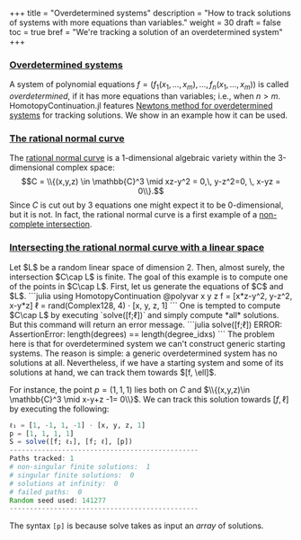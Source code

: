 +++
title = "Overdetermined systems"
description = "How to track solutions of systems with more equations than variables."
weight = 30
draft = false
toc = true
bref = "We're tracking a solution of an overdetermined system"
+++

<h3 class="section-head" id="overdetermined_systems"><a href="#overdetermined_systems">Overdetermined systems</a></h3>

A system of polynomial equations $f=(f_1(x_1,\ldots, x_m),\ldots,  f_n(x_1,\ldots,x_m))$ is called *overdetermined*, if it has more equations than variables; i.e., when $n>m$. HomotopyContinuation.jl features [Newtons method for overdetermined systems](https://www.ams.org/journals/mcom/2000-69-231/S0025-5718-99-01115-1/S0025-5718-99-01115-1.pdf) for tracking solutions. We show in an example how it can be used.

<h3 class="section-head" id="Rational_normal_curve"><a href="#Rational_normal_curve">The rational normal curve</a></h3>

The [rational normal curve](https://en.wikipedia.org/wiki/Rational_normal_curve) is a 1-dimensional algebraic variety within the 3-dimensional complex space:
$$C = \\{(x,y,z) \in \mathbb{C}^3 \mid xz-y^2 = 0,\, y-z^2=0, \, x-yz = 0\\}.$$
Since $C$ is cut out by 3 equations one might expect it to be 0-dimensional, but it is not. In fact, the rational normal curve is a first example of a [non-complete intersection](https://en.wikipedia.org/wiki/Complete_intersection).

<h3 class="section-head" id="tracking_overdetermined"><a href="#tracking_overdetermined">Intersecting the rational normal curve with a linear space</a></h3>
Let $L$ be a random linear space of dimension 2. Then, almost surely, the intersection $C\cap L$ is finite. The goal of this example is to compute one of the points in $C\cap L$. First, let us generate the equations of $C$ and $L$.
```julia
using HomotopyContinuation
@polyvar x y z
f = [x*z-y^2, y-z^2, x-y*z]
ℓ = rand(Complex128, 4) ⋅ [x, y, z, 1]
```
One is tempted to compute $C\cap L$ by executing `solve([f;ℓ])` and simply compute *all* solutions. But this command will return an error message.
```julia
solve([f;ℓ])
ERROR: AssertionError: length(degrees) == length(degree_idxs)
```
The problem here is that for overdetermined system we can't construct generic starting systems. The reason is simple: a generic overdetermined system has no solutions at all. Nevertheless, if we have a starting system and some of its solutions at hand, we can track them towards $[f, \ell]$.

For instance, the point $p=(1, 1, 1)$ lies both on $C$ and $\\{(x,y,z)\in \mathbb{C}^3 \mid x-y+z -1= 0\\}$. We can track this solution towards $[f, \ell]$ by executing the following:
```julia
ℓ₁ = [1, -1, 1, -1] ⋅ [x, y, z, 1]
p = [1, 1, 1, 1]
S = solve([f; ℓ₁], [f; ℓ], [p])
-----------------------------------------------
Paths tracked: 1
# non-singular finite solutions:  1
# singular finite solutions:  0
# solutions at infinity:  0
# failed paths:  0
Random seed used: 141277
-----------------------------------------------
```
The syntax `[p]` is because solve takes as input an *array* of solutions.
